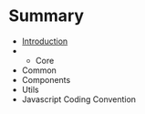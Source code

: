 # Summary

* [Introduction](README.md)
* * Core
* Common
* Components
* Utils
* Javascript Coding Convention



